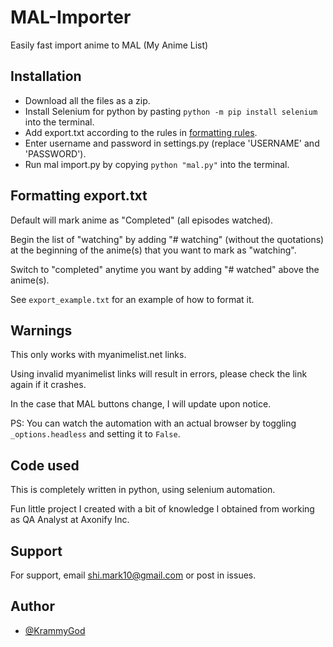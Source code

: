 # MAL-Importer

Easily fast import anime to MAL (My Anime List)

## Installation

- Download all the files as a zip.
- Install Selenium for python by pasting `python -m pip install selenium` into the terminal.
- Add export.txt according to the rules in [formatting rules](#format).
- Enter username and password in settings.py (replace 'USERNAME' and 'PASSWORD').
- Run mal import.py by copying `python "mal.py"` into the terminal.

## <a name="format"></a> Formatting export.txt
Default will mark anime as "Completed" (all episodes watched).

Begin the list of "watching" by adding "# watching" (without the quotations) at the beginning of the anime(s) that you want to mark as "watching".

Switch to "completed" anytime you want by adding "# watched" above the anime(s).

See `export_example.txt` for an example of how to format it.

## Warnings
This only works with myanimelist.net links.

Using invalid myanimelist links will result in errors, please check the link again if it crashes.

In the case that MAL buttons change, I will update upon notice.

PS: You can watch the automation with an actual browser by toggling `_options.headless` and setting it to `False`.

## Code used
This is completely written in python, using selenium automation.

Fun little project I created with a bit of knowledge I obtained from working as QA Analyst at Axonify Inc.

## Support

For support, email shi.mark10@gmail.com or post in issues.

## Author

- [@KrammyGod](https://www.github.com/KrammyGod)

